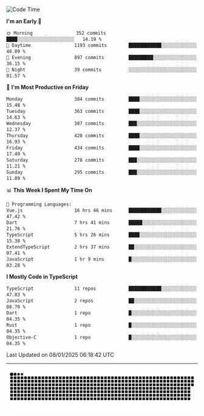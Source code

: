 <!--
<picture>
  <source
    srcset="https://github-readme-stats.vercel.app/api?username=kevinxft&show_icons=true&theme=dark"
    media="(prefers-color-scheme: dark)"
  />
  <source
    srcset="https://github-readme-stats.vercel.app/api?username=kevinxft&show_icons=true"
    media="(prefers-color-scheme: light), (prefers-color-scheme: no-preference)"
  />
  <img src="https://github-readme-stats.vercel.app/api?username=kevinxft&show_icons=true" />
</picture>
-->

<!--START_SECTION:waka-->
![Code Time](http://img.shields.io/badge/Code%20Time-2%2C991%20hrs-blue)

**I'm an Early 🐤** 

```text
🌞 Morning                352 commits         ████░░░░░░░░░░░░░░░░░░░░░   14.19 % 
🌆 Daytime                1193 commits        ████████████░░░░░░░░░░░░░   48.09 % 
🌃 Evening                897 commits         █████████░░░░░░░░░░░░░░░░   36.15 % 
🌙 Night                  39 commits          ░░░░░░░░░░░░░░░░░░░░░░░░░   01.57 % 
```
📅 **I'm Most Productive on Friday** 

```text
Monday                   384 commits         ████░░░░░░░░░░░░░░░░░░░░░   15.48 % 
Tuesday                  363 commits         ████░░░░░░░░░░░░░░░░░░░░░   14.63 % 
Wednesday                307 commits         ███░░░░░░░░░░░░░░░░░░░░░░   12.37 % 
Thursday                 420 commits         ████░░░░░░░░░░░░░░░░░░░░░   16.93 % 
Friday                   434 commits         ████░░░░░░░░░░░░░░░░░░░░░   17.49 % 
Saturday                 278 commits         ███░░░░░░░░░░░░░░░░░░░░░░   11.21 % 
Sunday                   295 commits         ███░░░░░░░░░░░░░░░░░░░░░░   11.89 % 
```


📊 **This Week I Spent My Time On** 

```text
💬 Programming Languages: 
Vue.js                   16 hrs 46 mins      ████████████░░░░░░░░░░░░░   47.42 % 
Dart                     7 hrs 41 mins       █████░░░░░░░░░░░░░░░░░░░░   21.76 % 
TypeScript               5 hrs 26 mins       ████░░░░░░░░░░░░░░░░░░░░░   15.38 % 
ExtendTypeScript         2 hrs 37 mins       ██░░░░░░░░░░░░░░░░░░░░░░░   07.41 % 
JavaScript               1 hr 9 mins         █░░░░░░░░░░░░░░░░░░░░░░░░   03.28 % 
```

**I Mostly Code in TypeScript** 

```text
TypeScript               11 repos            ████████████░░░░░░░░░░░░░   47.83 % 
JavaScript               2 repos             ██░░░░░░░░░░░░░░░░░░░░░░░   08.70 % 
Dart                     1 repo              █░░░░░░░░░░░░░░░░░░░░░░░░   04.35 % 
Rust                     1 repo              █░░░░░░░░░░░░░░░░░░░░░░░░   04.35 % 
Objective-C              1 repo              █░░░░░░░░░░░░░░░░░░░░░░░░   04.35 % 
```




 Last Updated on 08/01/2025 06:18:42 UTC
<!--END_SECTION:waka-->

---

<picture>
  <source media="(prefers-color-scheme: dark)" srcset="https://raw.githubusercontent.com/kevinxft/kevinxft/output/github-contribution-grid-snake-dark.svg">
  <source media="(prefers-color-scheme: light)" srcset="https://raw.githubusercontent.com/kevinxft/kevinxft/output/github-contribution-grid-snake.svg">
  <img alt="github contribution grid snake animation" src="https://raw.githubusercontent.com/kevinxft/kevinxft/output/github-contribution-grid-snake.svg">
</picture>